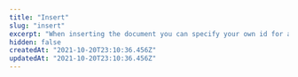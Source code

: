 ```yaml
---
title: "Insert"
slug: "insert"
excerpt: "When inserting the document you can specify your own id for a document by using the field name **\"\\_id\"**. \nFor specifying your own vector use the suffix (ends with)  **\"\\_vector\\_\"** for the field name.\ne.g. \"product\\_description\\_vector\\_\""
hidden: false
createdAt: "2021-10-20T23:10:36.456Z"
updatedAt: "2021-10-20T23:10:36.456Z"
---
```

